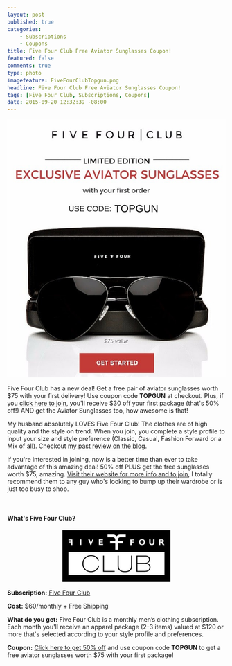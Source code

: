 ```yaml
---
layout: post
published: true
categories: 
    - Subscriptions
    - Coupons
title: Five Four Club Free Aviator Sunglasses Coupon!
featured: false
comments: true
type: photo
imagefeature: FiveFourClubTopgun.png
headline: Five Four Club Free Aviator Sunglasses Coupon!
tags: [Five Four Club, Subscriptions, Coupons]
date: 2015-09-20 12:32:39 -08:00
---
```


<center><a href="http://fivefourclub.7eer.net/c/164125/122548/2570" target="_blank">
<img src="/images/FiveFourClubTopgun.png" border="0" style="border:none;max-width:100%;" alt="Five Four Club Free Aviator Sunglasses" />
</a></center>

<p>Five Four Club has a new deal! Get a free pair of aviator sunglasses worth $75 with your first delivery! Use coupon code <b>TOPGUN</b> at checkout. Plus, if you <a href="http://fivefourclub.7eer.net/c/164125/122548/2570" target="_blank">click here to join</a>, you'll receive $30 off your first package (that's 50% off!) AND get the Aviator Sunglasses too, how awesome is that!</p>

<p>My husband absolutely LOVES Five Four Club! The clothes are of high quality and the style on trend. When you join, you complete a style profile to input your size and style preference (Classic, Casual, Fashion Forward or a Mix of all). Checkout <a href="http://whatsupmailbox.com/subscriptions/reviews/Five-Four-Club-Subscription-July-2015-2nd-Review-Coupon/" target="_blank">my past review on the blog</a>.</p>

<p>If you're interested in joining, now is a better time than ever to take advantage of this amazing deal! 50% off PLUS get the free sunglasses worth $75, amazing. <a href="http://fivefourclub.7eer.net/c/164125/122548/2570" target="_blank">Visit their website for more info and to join</a>, I totally recommend them to any guy who's looking to bump up their wardrobe or is just too busy to shop.</p>

<br>

<H4>What's Five Four Club?</H4>
<center><a href="http://fivefourclub.7eer.net/c/164125/122548/2570" target="_blank">
<img src="/images/FiveFourClubLogo.jpg" border="0" style="border:none;max-width:100%;" alt="Five Four Club Subscription" />
</a></center>
<p><b>Subscription:</b> <a href="http://fivefourclub.7eer.net/c/164125/122548/2570" target="_blank">Five Four Club</a></p>
<p><b>Cost:</b> $60/monthly + Free Shipping</p>
<p><b>What do you get:</b> Five Four Club is a monthly men’s clothing subscription. Each month you'll receive an apparel package (2-3 items) valued at $120 or more that's selected according to your style profile and preferences.</p>
<p><b>Coupon:</b> <a href="http://fivefourclub.7eer.net/c/164125/122548/2570" target="_blank">Click here to get 50% off</a> and use coupon code <b>TOPGUN</b> to get a free aviator sunglasses worth $75 with your first package!</p>
